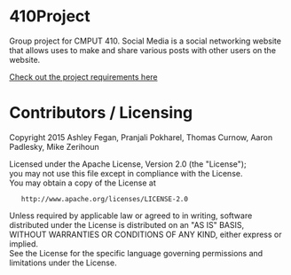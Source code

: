 # 410Project
Group project for CMPUT 410. Social Media is a social networking website that allows uses to make and share various posts with other users on the website.  
  
[Check out the project requirements here](https://github.com/abramhindle/CMPUT404-project-socialdistribution/blob/master/project.org)  

Contributors / Licensing
========================

  Copyright 2015 Ashley Fegan, Pranjali Pokharel, Thomas Curnow, Aaron Padlesky, Mike Zerihoun  

  Licensed under the Apache License, Version 2.0 (the "License");  
  you may not use this file except in compliance with the License.  
  You may obtain a copy of the License at  
  
       http://www.apache.org/licenses/LICENSE-2.0  
  
  Unless required by applicable law or agreed to in writing, software  
  distributed under the License is distributed on an "AS IS" BASIS,  
  WITHOUT WARRANTIES OR CONDITIONS OF ANY KIND, either express or implied.  
  See the License for the specific language governing permissions and  
  limitations under the License.  